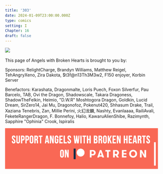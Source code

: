 ```yaml
---
title: '303'
date: 2024-01-09T23:00:00.000Z
type: comics
setting: I
Chapter: 16
draft: false
---
```


![](</uploads/W 3.jpg>)

This page of Angels with Broken Hearts is brought to you by:

Sponsors: RelightCharge, Brandyn Williams, Matthew Reigel, TehAngryXeno, Zira Dakota, $t3f\@n13Th3M3w2, F150 enjoyer, Korbin Server

Benefactors: Karashata, Dragonmalte, Loris Puech, Foxon Silverfur, Pau Barcelo, TAB, Ovi the Dragon, Shadowscale, Takara Dragoness, ShadowTheFelkin, Heimio, "D.W\.R" Moshtogora Dragon, Goldkin, Lucid Dream, SirZero14, Jai Mu, Dragonofoz, Pokenut420, Shhasum Drake, Trail, Xaziana Tenebris, Zan, Millie Perini, 火幻龙麟, Nashty, Evanlaaaa, RailiAvali, FeketeRangerDragon, F. Bonnefoy, Halio, KawaruAlienShibe, Razimynth, Sapphire "Ophinia" Crook, Ispiralis

[![](/uploads/patreon-banner-4.jpg)](http://patreon.com/mbsaunders)
